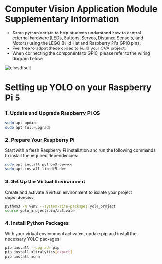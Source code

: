 # Computer Vision Application Module Supplementary Information
* Some python scripts to help students understand how to control external hardware (LEDs, Buttons, Servos, Distance Sensors, and Motors) using the LEGO Build Hat and Raspberry Pi's GPIO pins.
* Feel free to adpat these codes to build your CVA project.
* When connecting the components to GPIO, please refer to the wiring diagram below:

![circsdfsuit](https://github.com/user-attachments/assets/0527fdda-63a7-4880-b66f-16abd54f72dc)


# Setting up YOLO on your Raspberry Pi 5

### 1. Update and Upgrade Raspberry Pi OS

```bash
sudo apt update
sudo apt full-upgrade
```

### 2. Prepare Your Raspberry Pi

Start with a fresh Raspberry Pi installation and run the following commands to install the required dependencies:

```bash
sudo apt install python3-opencv
sudo apt install libhdf5-dev
```

### 3. Set Up the Virtual Environment  

Create and activate a virtual environment to isolate your project dependencies:  

```bash
python3 -m venv --system-site-packages yolo_project
source yolo_project/bin/activate
```

### 4. Install Python Packages  

With your virtual environment activated, update pip and install the necessary YOLO packages:

```bash
pip install --upgrade pip
pip install ultralytics[export]
pip install ncnn
```
